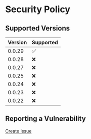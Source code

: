 # Security Policy

## Supported Versions

| Version | Supported          |
| ------- | ------------------ |
| 0.0.29  | :white_check_mark: |
| 0.0.28  | :x:                |
| 0.0.27  | :x:                |
| 0.0.25  | :x:                |
| 0.0.24  | :x:                |
| 0.0.23  | :x:                |
| 0.0.22  | :x:                |

## Reporting a Vulnerability

[Create Issue](https://github.com/gregoranders/ts-playground/issues/new?labels=bug&template=bug_report.md&title=Security+Issue)

